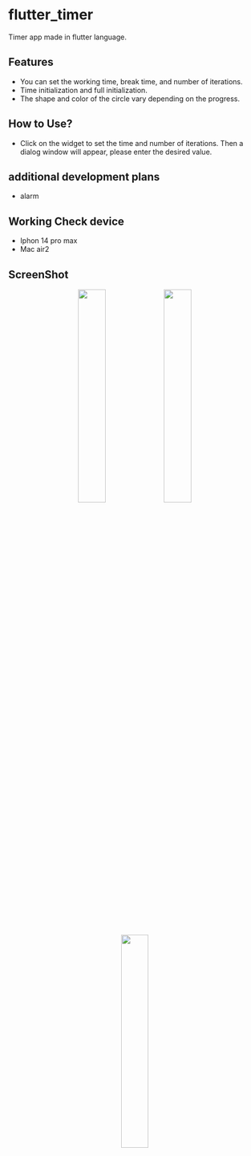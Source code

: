 # flutter_timer

Timer app made in flutter language.

## Features
* You can set the working time, break time, and number of iterations.
* Time initialization and full initialization.
* The shape and color of the circle vary depending on the progress.
  
## How to Use?
* Click on the widget to set the time and number of iterations. Then a dialog window will appear, please enter the desired value.

## additional development plans
* alarm

## Working Check device
* Iphon 14 pro max
* Mac air2

## ScreenShot
<p align="center">
  <img src="https://github.com/Myeongcheol-shin/flutter_timer/assets/82868004/51d6b248-d6d4-4813-8806-986672851363" align="center" width="33%">
  <img src="https://github.com/Myeongcheol-shin/flutter_timer/assets/82868004/44ff3ce3-871d-4cee-a89e-5dbb87f39f47" align="center" width="33%">
  <img src="https://github.com/Myeongcheol-shin/flutter_timer/assets/82868004/2e68b758-a6a0-4a89-85e0-50c9b2294aba" align="center" width="33%">
</p>
